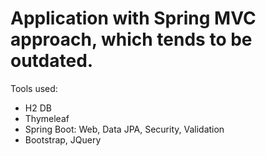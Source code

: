 # Application with Spring MVC approach, which tends to be outdated.
Tools used:
- H2 DB
- Thymeleaf
- Spring Boot: Web, Data JPA, Security, Validation
- Bootstrap, JQuery
